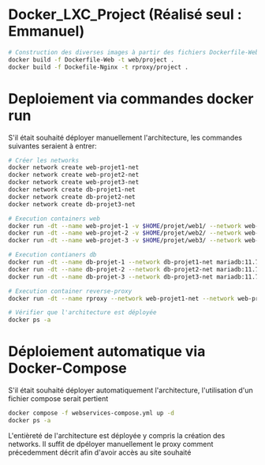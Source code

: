 # Docker_LXC_Project (Réalisé seul : Emmanuel)
```bash
# Construction des diverses images à partir des fichiers Dockerfile-Web et Nginx   ( se situer dans le dossier Dockerfile pour l'exécution de la commande)
docker build -f Dockerfile-Web -t web/project .
docker build -f Dockefile-Nginx -t rproxy/project .

```
# Deploiement via commandes docker run 
 S'il était souhaité déployer manuellement l'architecture, les commandes suivantes seraient à entrer:
```bash
# Créer les networks
docker network create web-projet1-net 
docker network create web-projet2-net
docker network create web-projet3-net
docker network create db-projet1-net
docker network create db-projet2-net
docker network create db-projet3-net
```
```bash
# Execution containers web
docker run -dt --name web-projet-1 -v $HOME/projet/web1/ --network web-projet1-net --network db-projet1-net web/project
docker run -dt --name web-projet-2 -v $HOME/projet/web2/ --network web-projet2-net --network db-projet2-net web/project
docker run -dt --name web-projet-3 -v $HOME/projet/web3/ --network web-projet3-net --network db-projet3-net web/project
```
```bash
# Execution contianers db
docker run -dt --name db-projet-1 --network db-projet1-net mariadb:11.7.2
docker run -dt --name db-projet-2 --network db-projet2-net mariadb:11.7.2
docker run -dt --name db-projet-3 --network db-projet3-net mariadb:11.7.2
```
```bash
# Execution container reverse-proxy
docker run -dt --name rproxy --network web-projet1-net --network web-projet2-net --network web-projet3-net -p 8080:80 rpoxy/projet
```
```bash
# Vérifier que l'architecture est déployée 
docker ps -a
```
# Déploiement automatique via Docker-Compose
S'il était souhaité déployer automatiquement l'architecture, l'utilisation d'un fichier compose serait pertient
```bash
docker compose -f webservices-compose.yml up -d 
docker ps -a
```
L'entièreté de l'architecture est déployée y compris la création des networks. Il suffit de dpéloyer manuellement le proxy comment précedemment décrit afin d'avoir accès au site souhaité
